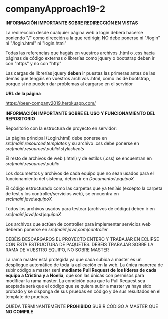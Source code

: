 # companyApproach19-2
<b>INFORMACIÓN IMPORTANTE SOBRE REDIRECCIÓN EN VISTAS</b>

La redirección desde cualquier página web a login deberá hacerse poniendo "/" como dirección a la que redirigir, NO debe ponerse ni "/login" ni "/login.html" ni "login.html"

Todas las referencias que hagáis en vuestros archivos .html o .css hacia páginas de código externas o librerías como jquery o bootstrap deben ir con "https" y no con "http"

Las cargas de librerías jquery <b>deben</b> ir puestas las primeras antes de las demás que tengáis en vuestros archivos .html, como las de bootstrap, porque si no pueden dar problemas al cargarse en el servidor

<b>URL de la página</b>

https://beer-company2019.herokuapp.com/

<b>INFORMACIÓN IMPORTANTE SOBRE EL USO Y FUNCIONAMIENTO DEL REPOSITORIO</b>

Repositorio con la estructura de proyecto en servidor:

La página principal (Login.html) debe ponerse en <i>src\main\resources\templates</i>
y su archivo .css debe ponerse en <i>src\main\resources\public\stylesheets</i>

El resto de archivos de web (.html) y de estilos (.css) se encuentran en <i>src\main\resources\public</i>

Los documentos y archivos de cada equipo que no sean usados para el funcionamiento del sistema, deben ir en <i>Documentos\equipoX</i>

El código estructurado como las carpetas que ya teníais (excepto la carpeta de test y los controller/servicios web), se encuentra en <i>src\main\java\equipoX</i>

Todos los archivos usados para testear (archivos de código) deben ir en <i>src\main\java\test\equipoX</i>

Los archivos que actúen de controller para implementar servicios web deberán ponerse en <i>src\main\java\com\controller</i>

DEBÉIS DESCARGAROS EL PROYECTO ENTERO Y TRABAJAR EN ECLIPSE CON ESTA ESTRUCTURA DE PAQUETES. DEBÉIS TRABAJAR SOBRE LA RAMA DE VUESTRO EQUIPO, NO SOBRE MASTER

La rama master está protegida ya que cada subida a master es un despliegue automático de toda la aplicación en la web. La única manerea de subir código a master será <b>mediante Pull Request de los líderes de cada equipo a Cristina y a Noelia</b>, que son las únicas con permisos para modificar la rama master. La condición para que la Pull Request sea aceptada será que el código que se quiera subir a master ya haya sido probado y se disponga de sus pruebas en código y de sus resultados en el template de pruebas.

QUEDA TERMINANTEMENTE <b>PROHIBIDO</b> SUBIR CÓDIGO A MASTER QUE <b>NO COMPILE</b>